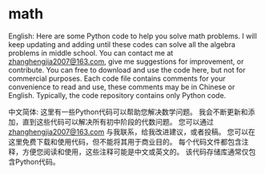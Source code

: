 # math
English:
Here are some Python code to help you solve math problems.
I will keep updating and adding until these codes can solve all the algebra problems in middle school.
You can contact me at zhanghengjia2007@163.com, give me suggestions for improvement, or contribute.
You can free to download and use the code here, but not for commercial purposes.
Each code file contains comments for your convenience to read and use, these comments may be in Chinese or English.
Typically, the code repository contains only Python code.

中文简体:
这里有一些Python代码可以帮助您解决数学问题。
我会不断更新和添加，直到这些代码可以解决所有初中阶段的代数问题。
您可以通过 zhanghengjia2007@163.com 与我联系，给我改进建议，或者投稿。
您可以在这里免费下载和使用代码，但不能将其用于商业目的。
每个代码文件都包含注释，方便您阅读和使用，这些注释可能是中文或英文的。
该代码存储库通常仅包含Python代码。
